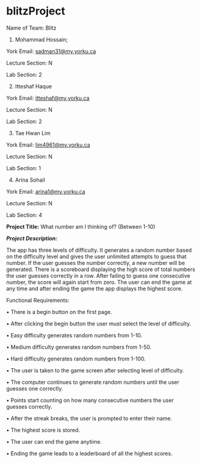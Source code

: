 # blitzProject
Name of Team: Blitz

1) Mohammad Hossain; 

York Email: sadman31@my.yorku.ca

Lecture Section: N

Lab Section: 2


2) Itteshaf Haque

York Email: itteshaf@my.yorku.ca

Lecture Section: N

Lab Section: 2


3) Tae Hwan Lim

York Email: lim4961@my.yorku.ca

Lecture Section: N

Lab Section: 1


4) Arina Sohail

York Email: arina1@my.yorku.ca

Lecture Section: N

Lab Section: 4




<strong>Project Title:</strong> What number am I thinking of? (Between 1-10)




<em><strong>Project Description:</strong></em>

 The app has three levels of difficulty. It generates a random number based on the difficulty level and gives the user unlimited attempts to guess that number. If the user guesses the number correctly, a new number will be generated. There is a scoreboard displaying the high score of total numbers the user guesses correctly in a row. After failing to guess one consecutive number, the score will again start from zero. The user can end the game at any time and after ending the game the app displays the highest score.





Functional Requirements:

•	There is a begin button on the first page.

•	After clicking the begin button the user must select the level of difficulty.

•	Easy difficulty generates random numbers from 1-10.

•	Medium difficulty generates random numbers from 1-50.

•	Hard difficulty generates random numbers from 1-100.

•	The user is taken to the game screen after selecting level of difficulty.

•	The computer continues to generate random numbers until the user guesses one correctly.

•	Points start counting on how many consecutive numbers the user guesses correctly.

•	After the streak breaks, the user is prompted to enter their name.

•	The highest score is stored.

•	The user can end the game anytime.

•	Ending the game leads to a leaderboard of all the highest scores.

